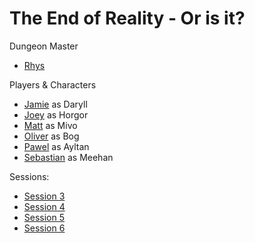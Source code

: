 # The End of Reality - Or is it? 

Dungeon Master
- [Rhys](People/Rhys.md)

Players & Characters
- [Jamie](People/Jamie.md) as Daryll
- [Joey](People/Joey.md) as Horgor
- [Matt](People/Matt.md) as Mivo
- [Oliver](People/Oliver.md) as Bog
- [Pawel](People/Pawel.md) as Ayltan
- [Sebastian](People/Sebastian.md) as Meehan

Sessions:
- [Session 3](Sessions/Session%203.md)
- [Session 4](Sessions/Session%204.md)
- [Session 5](Sessions/Session%205.md)
- [Session 6](Sessions/Session%206.md)
